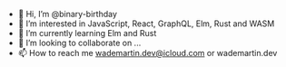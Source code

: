- 👋 Hi, I’m @binary-birthday
- 👀 I’m interested in JavaScript, React, GraphQL, Elm, Rust and WASM
- 🌱 I’m currently learning Elm and Rust
- 💞️ I’m looking to collaborate on ...
- 📫 How to reach me wademartin.dev@icloud.com or wademartin.dev

<!---
binary-birthday/binary-birthday is a ✨ special ✨ repository because its `README.md` (this file) appears on your GitHub profile.
You can click the Preview link to take a look at your changes.
--->
